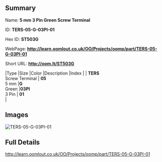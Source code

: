 

## Summary
 
Name: __5 mm 3 Pin Green Screw Terminal__

ID: __TERS-05-G-03PI-01__

Hex ID: __ST503G__

WebPage: __http://learn.oomlout.co.uk/OO/Projects/oomp/part/TERS-05-G-03PI-01__

Short URL: __http://oom.lt/ST503G__


|Type   |Size   |Color   |Description   |Index   |
| __TERS__ <br>Screw Terminal  | __05__<br>5 mm   |__G__<br>Green    |__03PI__<br>3 Pin    | __01__<br>  |


## Images
![TERS-05-G-03PI-01](http://oomlout.com/oomp-gen/parts/TERS-05-G-03PI-01/TERS-05-G-03PI-01_420.jpg)

## Full Details

 http://learn.oomlout.co.uk/OO/Projects/oomp/part/TERS-05-G-03PI-01

